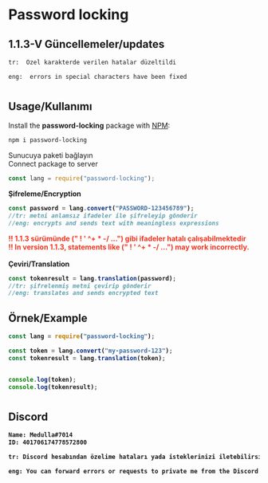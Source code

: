 # Password locking

## 1.1.3-V Güncellemeler/updates
```sh
tr:  Özel karakterde verilen hatalar düzeltildi

eng:  errors in special characters have been fixed
```
#
## Usage/Kullanımı

Install the **password-locking** package with [NPM](https://www.npmjs.com/package/password-locking):

```sh
npm i password-locking 
```

Sunucuya paketi bağlayın <br>
Connect package to server
```js
const lang = require("password-locking");
```

<b>Şifreleme/Encryption<b>
```js
const password = lang.convert("PASSWORD-123456789");
//tr: metni anlamsız ifadeler ile şifreleyip gönderir
//eng: encrypts and sends text with meaningless expressions
```
<b style="color:#f43521;">!! 1.1.3 sürümünde (" ! ' ^+  * -/ ...") gibi ifadeler hatalı çalışabilmektedir</b>
<br>
<b style="color:#f43521;">!! In version 1.1.3, statements like (" ! ' ^+ * -/ ...") may work incorrectly.</b>
<br><br>
<b>Çeviri/Translation<b>
```js
const tokenresult = lang.translation(password);
//tr: şifrelenmiş metni çevirip gönderir
//eng: translates and sends encrypted text
```
## Örnek/Example
```js
const lang = require("password-locking");

const token = lang.convert("my-password-123");
const tokenresult = lang.translation(token);


console.log(token);
console.log(tokenresult);

```

# 
## Discord
```sh
Name: Medulla#7014 
ID: 401706174778572800

tr: Discord hesabından özelime hataları yada isteklerinizi iletebilirsiniz

eng: You can forward errors or requests to private me from the Discord account.
```
